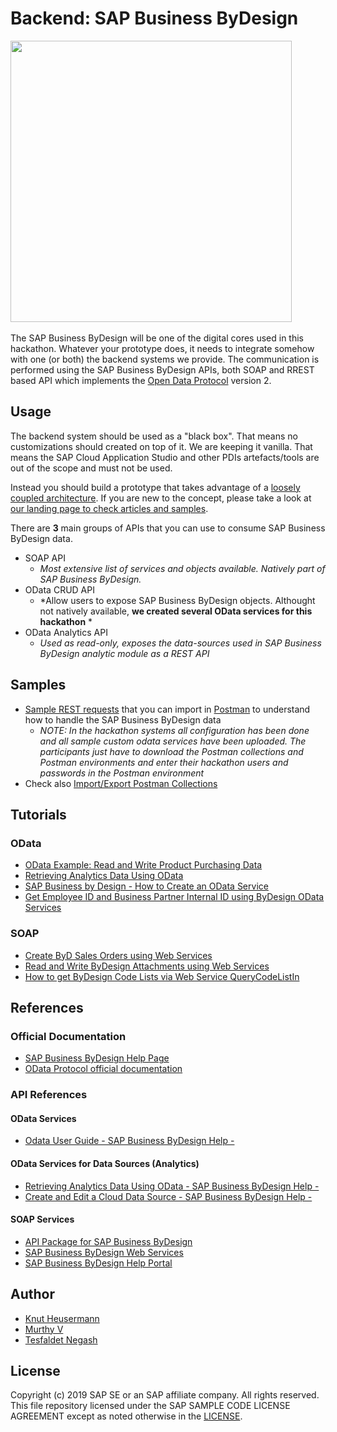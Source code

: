 # Backend: SAP Business ByDesign
<img src="https://i.imgur.com/S3zTWd5.jpg" height="450">&nbsp;

The SAP Business ByDesign will be one of the digital cores used in this hackathon. Whatever your prototype does, it needs to integrate somehow with one (or both) the backend systems we provide. The communication is performed using the SAP Business ByDesign APIs, both SOAP and RREST based API which implements the [Open Data Protocol](https://www.odata.org/) version 2.

## Usage
The backend system should be used as a "black box". That means no customizations should created on top of it. We are keeping it vanilla. That means the SAP Cloud Application Studio and other PDIs artefacts/tools are out of the scope and must not be used.

Instead you should build a prototype that takes advantage of a [loosely coupled architecture](https://blogs.sap.com/2018/04/27/digital-transformation-for-smbs-a-blog-series/). If you are new to the concept, please take a look at [our landing page to check articles and samples](https://blogs.sap.com/2018/06/05/loosely-coupled-solutions-for-smbs-topics/).

There are **3** main groups of APIs that you can use to consume SAP Business ByDesign data. 
* SOAP API
  * *Most extensive list of services and objects available. Natively part of SAP Business ByDesign.*
* OData CRUD API
  * *Allow users to expose SAP Business ByDesign objects. Althought not natively available, **we created several OData services for this hackathon** *
* OData Analytics API
  * *Used as read-only, exposes the data-sources used in SAP Business ByDesign analytic module as a REST API*

## Samples
* [Sample REST requests](https://github.com/SAP/sapbydesign-api-samples) that you can import in [Postman](https://www.getpostman.com/downloads/) to understand how to handle the SAP Business ByDesign data
  * *NOTE: In the hackathon systems all configuration has been done and all sample custom odata services have been uploaded. The participants just have to download the Postman collections and Postman environments and enter their hackathon users and passwords in the Postman environment*
* Check also [Import/Export Postman Collections](https://learning.getpostman.com/docs/postman/collections/data_formats)

## Tutorials
### OData
* [OData Example: Read and Write Product Purchasing Data](https://blogs.sap.com/2018/02/22/odata-example-read-and-write-product-purchasing-data/comment-page-1/#comment-451160)
* [Retrieving Analytics Data Using OData](https://help.sap.com/viewer/7c182c462ec043cba338a30b952068c7/1902/en-US/2be3c33a722d1014a62bdc2382beea48.html?q=odata)
* [SAP Business by Design - How to Create an OData Service](https://www.youtube.com/watch?v=z6mF_1hFths)
* [Get Employee ID and Business Partner Internal ID using ByDesign OData Services](https://blogs.sap.com/2016/11/24/get-employee-id-and-business-partner-internal-id-using-bydesign-odata-services/)

### SOAP
* [Create ByD Sales Orders using Web Services](https://blogs.sap.com/?p=529864)
* [Read and Write ByDesign Attachments using Web Services](https://blogs.sap.com/?p=368069)
* [How to get ByDesign Code Lists via Web Service QueryCodeListIn](https://blogs.sap.com/2015/03/12/how-to-get-bydesign-code-lists-via-web-service/)

## References
### Official Documentation
* [SAP Business ByDesign Help Page](https://help.sap.com/viewer/p/SAP_BUSINESS_BYDESIGN)
* [OData Protocol official documentation](https://www.odata.org/documentation/)

### API References
#### OData Services
* [Odata User Guide - SAP Business ByDesign Help - ](https://help.sap.com/viewer/7c182c462ec043cba338a30b952068c7/1902/en-US/2bccd772722d1014b742a3a0c4b116d0.html)

#### OData Services for Data Sources (Analytics)
* [Retrieving Analytics Data Using OData - SAP Business ByDesign Help - ](https://help.sap.com/viewer/2754875d2d2a403f95e58a41a9c7d6de/1902/en-US/2be3c33a722d1014a62bdc2382beea48.html)
* [Create and Edit a Cloud Data Source - SAP Business ByDesign Help - ](https://help.sap.com/viewer/2754875d2d2a403f95e58a41a9c7d6de/1902/en-US/dd14e211f02a4c73b3b221dff2b5499a.html)

#### SOAP Services
* [API Package for SAP Business ByDesign](https://api.sap.com/package/BYD?section=Artifacts)
* [SAP Business ByDesign Web Services](https://api.sap.com/package/BYD?section=Documents)
* [SAP Business ByDesign Help Portal](https://help.sap.com/doc/saphelp_byd1808_en/2018.08/en-US/PUBLISHING/IntegrationServices.html)

## Author
* [Knut Heusermann](https://people.sap.com/knut.heusermann#overview)
* [Murthy V](https://people.sap.com/murthy.v#overview)
* [Tesfaldet Negash](https://people.sap.com/tesfaldet.negash#overview)


License
-------

Copyright (c) 2019 SAP SE or an SAP affiliate company. All rights reserved.
This file repository licensed under the SAP SAMPLE CODE LICENSE AGREEMENT except as noted otherwise in the [LICENSE](../LICENSE).
